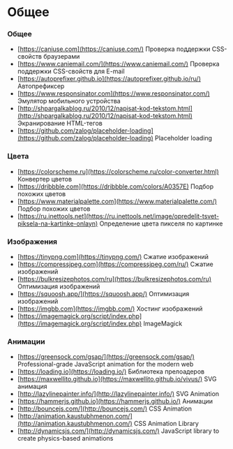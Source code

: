 # Общее

### Общее
- [https://caniuse.com](https://caniuse.com/) Проверка поддержки CSS-свойств браузерами
- [https://www.caniemail.com/](https://www.caniemail.com/) Проверка поддержки CSS-свойств для E-mail
- [https://autoprefixer.github.io](https://autoprefixer.github.io/ru/) Автопрефиксер
- [https://www.responsinator.com](https://www.responsinator.com/) Эмулятор мобильного устройства
- [http://shpargalkablog.ru/2010/12/napisat-kod-tekstom.html](http://shpargalkablog.ru/2010/12/napisat-kod-tekstom.html) Экранирование HTML-тегов
- [https://github.com/zalog/placeholder-loading](https://github.com/zalog/placeholder-loading) Placeholder loading

### Цвета
- [https://colorscheme.ru](https://colorscheme.ru/color-converter.html) Конвертер цветов
- [https://dribbble.com](https://dribbble.com/colors/A0357E) Подбор похожих цветов
- [https://www.materialpalette.com](https://www.materialpalette.com/) Подбор похожих цветов
- [https://ru.inettools.net](https://ru.inettools.net/image/opredelit-tsvet-piksela-na-kartinke-onlayn) Определение цвета пикселя по картинке

### Изображения
- [https://tinypng.com](https://tinypng.com/) Сжатие изображений
- [https://compressjpeg.com](https://compressjpeg.com/ru/) Сжатие изображений
- [https://bulkresizephotos.com/ru](https://bulkresizephotos.com/ru) Оптимизация изображений
- [https://squoosh.app/](https://squoosh.app/) Оптимизация изображений
- [https://imgbb.com](https://imgbb.com/) Хостинг изображений
- [https://imagemagick.org/script/index.php](https://imagemagick.org/script/index.php) ImageMagick

### Анимации
- [https://greensock.com/gsap/](https://greensock.com/gsap/) Professional-grade JavaScript animation for the modern web
- [https://loading.io](https://loading.io/) Библиотека прелоадеров
- [https://maxwellito.github.io](https://maxwellito.github.io/vivus/) SVG анимация
- [http://lazylinepainter.info/](http://lazylinepainter.info/) SVG Animation
- [https://hammerjs.github.io](https://hammerjs.github.io/) Анимации
- [http://bouncejs.com/](http://bouncejs.com/) CSS Animation
- [http://animation.kaustubhmenon.com/](http://animation.kaustubhmenon.com/) CSS Animation Library
- [http://dynamicsjs.com/](http://dynamicsjs.com/) JavaScript library to create physics-based animations
